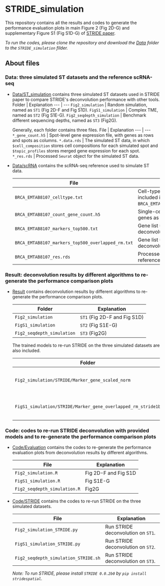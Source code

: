 # STRIDE_simulation
This repository contains all the results and codes to generate the performance evaluation plots in main Figure 2 (Fig 2D-G) and supplementary Figure S1 (Fig S1D-G) of [STRIDE paper](https://academic.oup.com/nar/article/50/7/e42/6543547).

*To run the codes, please clone the repository and download the [Data](https://drive.google.com/drive/folders/1rQ4IsmHRmLflsmEKHjEvq5rq8t4PQwBZ?usp=share_link) folder to the `STRIDE_simulation` filder.*

## About files

### Data: three simulated ST datasets and the reference scRNA-seq
* [Data/ST_simulation](Data/ST_simulation) contains three simulated ST datasets used in STRIDE paper to compare STRIDE's deconvolution performance with other tools.
  Folder | Explanation
  --- | --- 
  `Fig2_simulation` | Random simulation, named as `ST1` (Fig 2D-F and Fig S1D).
  `FigS1_simulation` | Complex TME, named as `ST2` (Fig S1E-G).
  `Fig2_seqdepth_simulation` | Benchmark different sequencing depths, named as `ST3` (Fig2G).

  Generally, each folder contains three files.
  File | Explanation
  --- | --- 
  `*_gene_count.h5` | Spot-level gene expression file, with genes as rows and spots as columns.
  `*.data.rds` | The simulated ST data, in which `$cell_composition` stores cell compositions for each simulated spot and `$topic_profiles` stores merged gene expression for each spot.
  `*_res.rds` | Processed `Seurat` object for the simulated ST data.

* [Data/scRNA](Data/scRNA) contains the scRNA-seq reference used to simulate ST data.

  File | Explanation
  --- | --- 
  `BRCA_EMTAB8107_celltype.txt` | Cell-type annotation file all the cells included in `BRCA_EMTAB8107_count_gene_count.h5`.
  `BRCA_EMTAB8107_count_gene_count.h5` | Single-cell gene expression file, with genes as rows and cells as columns.
  `BRCA_EMTAB8107_markers_top500.txt` | Gene list used to run STRIDE deconvolution on `ST1`.
  `BRCA_EMTAB8107_markers_top500_overlapped_rm.txt` | Gene list used to run STRIDE deconvolution on `ST2` and `ST3`.
  `BRCA_EMTAB8107_res.rds` | Processed `Seurat` object for the reference scRNA-seq data.


### Result: deconvolution results by different algorithms to re-generate the performance comparison plots
* [Result](Result) contains deconvolution results by different algorithms to re-generate the performance comparison plots.
  
  Folder | Explanation
  --- | --- 
  `Fig2_simulation` | `ST1` (Fig 2D-F and Fig S1D)
  `FigS1_simulation` | `ST2` (Fig S1E-G)
  `Fig2_seqdepth_simulation` | `ST3` (Fig2G)

  The trained models to re-run STRIDE on the three simulated datasets are also included.

  Folder | Explanation
  --- | --- 
  `Fig2_simulation/STRIDE/Marker_gene_scaled_norm` | Trained STRIDE model for `ST1`.
  `FigS1_simulation/STRIDE/Marker_gene_overlapped_rm_stride1b` | Trained STRIDE model for `ST2` and `ST3`.

### Code: codes to re-run STRIDE deconvolution with provided models and to re-generate the performance comparison plots
* [Code/Evaluation](Code/Evaluation) contains the codes to re-generate the performance evaluation plots from deconvolution results by different algorithms.
  
  File | Explanation
  --- | --- 
  `Fig2_simulation.R` | Fig 2D-F and Fig S1D
  `FigS1_simulation.R` | Fig S1E-G
  `Fig2_seqdepth_simulation.R` | Fig2G

* [Code/STRIDE](Code/STRIDE) contains the codes to re-run STRIDE on the three simulated datasets.

  File | Explanation
  --- | --- 
  `Fig2_simulation_STRIDE.py` | Run STRIDE deconvolution on `ST1`.
  `FigS1_simulation_STRIDE.py` | Run STRIDE deconvolution on `ST2`.
  `Fig2_seqdepth_simulation_STRIDE.sh` | Run STRIDE deconvolution on `ST3`.

  *Note: To run STRIDE, please install `STRIDE 0.0.2b0` by `pip install stridespatial`.*

